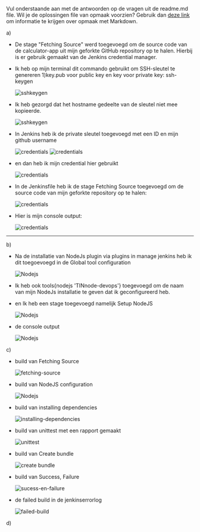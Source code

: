 Vul onderstaande aan met de antwoorden op de vragen uit de readme.md file. Wil je de oplossingen file van opmaak voorzien? Gebruik dan [deze link](https://github.com/adam-p/markdown-here/wiki/Markdown-Cheatsheet) om informatie te krijgen over
opmaak met Markdown.


a)
 - De stage "Fetching Source" werd toegevoegd om de source code van de calculator-app uit mijn geforkte GitHub repository op te halen. Hierbij is er gebruik gemaakt van de Jenkins credential manager.

 - Ik heb op mijn terminal dit commando gebruikt om SSH-sleutel te genereren 1)key.pub voor public key en key voor private key: ssh-keygen 

    ![sshkeygen](screenshots/puntA/image1.png)

 - Ik heb gezorgd dat het hostname gedeelte van de sleutel niet mee kopieerde.

    ![sshkeygen](screenshots/puntA/image4.png)

 - In Jenkins heb ik de private sleutel toegevoegd met een ID en mijn github username

    ![credentials](screenshots/puntA/image2.png)
    ![credentials](screenshots/puntA/image3.png)

 - en dan heb ik mijn credential hier gebruikt

    ![credentials](screenshots/puntA/image5.png)

 - In de Jenkinsfile heb ik de stage Fetching Source toegevoegd om de source code van mijn geforkte repository op te halen: 

    ![credentials](screenshots/puntA/image6.png)

 - Hier is mijn console output: 

    ![credentials](screenshots/puntA/image7.png)

---

b)
 - Na de installatie van NodeJs plugin via plugins in manage jenkins heb ik dit toegoevoegd in de Global tool configuration

    ![Nodejs](screenshots/puntB/image1.png)

 - Ik heb ook tools{nodejs 'TINnode-devops'} toegevoegd om de naam van mijn NodeJs installatie te geven dat ik geconfigureerd heb.
 - en Ik heb een stage toegevoegd namelijk Setup NodeJS

    ![Nodejs](screenshots/puntB/image2.png)

 - de console output

    ![Nodejs](screenshots/puntB/image3.png)


c)

 - build van Fetching Source

    ![fetching-source](screenshots/puntA/image7.png)

 - build van NodeJS configuration

    ![Nodejs](screenshots/puntB/image3.png)

 - build van installing dependencies

    ![installing-dependencies](screenshots/puntC/image1.png)

 - build van unittest met een rapport gemaakt 

    ![unittest](screenshots/puntC/image2.png)

 - build van Create bundle 

    ![create bundle](screenshots/puntC/image3.png)

 - build van Success, Failure

    ![sucess-en-failure](screenshots/puntC/image4.png)

 - de failed build in de jenkinserrorlog

    ![failed-build](screenshots/puntC/image5.png)

    
d)